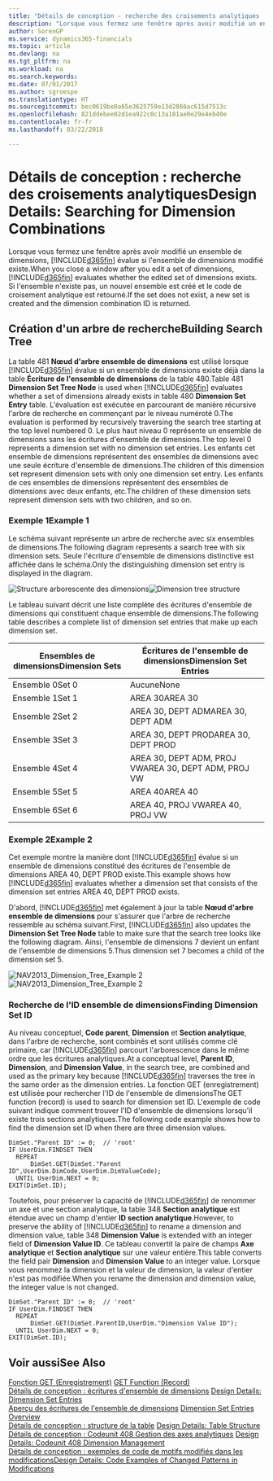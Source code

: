 ```yaml
---
title: "Détails de conception - recherche des croisements analytiques | Microsoft Docs"
description: "Lorsque vous fermez une fenêtre après avoir modifié un ensemble de dimensions, Finance and Operations, Business edition évalue si l'ensemble de dimensions modifié existe. Si l'ensemble n'existe pas, un nouvel ensemble est créé et le code de croisement analytique est retourné."
author: SorenGP
ms.service: dynamics365-financials
ms.topic: article
ms.devlang: na
ms.tgt_pltfrm: na
ms.workload: na
ms.search.keywords: 
ms.date: 07/01/2017
ms.author: sgroespe
ms.translationtype: HT
ms.sourcegitcommit: bec0619be0a65e3625759e13d2866ac615d7513c
ms.openlocfilehash: 821ddebee02d1ea922c0c13a181ae0e29e4eb40e
ms.contentlocale: fr-fr
ms.lasthandoff: 03/22/2018

---
```

# <a name="design-details-searching-for-dimension-combinations"></a><span data-ttu-id="b06cc-104">Détails de conception : recherche des croisements analytiques</span><span class="sxs-lookup"><span data-stu-id="b06cc-104">Design Details: Searching for Dimension Combinations</span></span>
<span data-ttu-id="b06cc-105">Lorsque vous fermez une fenêtre après avoir modifié un ensemble de dimensions, [!INCLUDE[d365fin](includes/d365fin_md.md)] évalue si l'ensemble de dimensions modifié existe.</span><span class="sxs-lookup"><span data-stu-id="b06cc-105">When you close a window after you edit a set of dimensions, [!INCLUDE[d365fin](includes/d365fin_md.md)] evaluates whether the edited set of dimensions exists.</span></span> <span data-ttu-id="b06cc-106">Si l'ensemble n'existe pas, un nouvel ensemble est créé et le code de croisement analytique est retourné.</span><span class="sxs-lookup"><span data-stu-id="b06cc-106">If the set does not exist, a new set is created and the dimension combination ID is returned.</span></span>  

## <a name="building-search-tree"></a><span data-ttu-id="b06cc-107">Création d'un arbre de recherche</span><span class="sxs-lookup"><span data-stu-id="b06cc-107">Building Search Tree</span></span>  
 <span data-ttu-id="b06cc-108">La table 481 **Nœud d'arbre ensemble de dimensions** est utilisé lorsque [!INCLUDE[d365fin](includes/d365fin_md.md)] évalue si un ensemble de dimensions existe déjà dans la table **Écriture de l'ensemble de dimensions** de la table 480.</span><span class="sxs-lookup"><span data-stu-id="b06cc-108">Table 481 **Dimension Set Tree Node** is used when [!INCLUDE[d365fin](includes/d365fin_md.md)] evaluates whether a set of dimensions already exists in table 480 **Dimension Set Entry** table.</span></span> <span data-ttu-id="b06cc-109">L'évaluation est exécutée en parcourant de manière récursive l'arbre de recherche en commençant par le niveau numéroté 0.</span><span class="sxs-lookup"><span data-stu-id="b06cc-109">The evaluation is performed by recursively traversing the search tree starting at the top level numbered 0.</span></span> <span data-ttu-id="b06cc-110">Le plus haut niveau 0 représente un ensemble de dimensions sans les écritures d'ensemble de dimensions.</span><span class="sxs-lookup"><span data-stu-id="b06cc-110">The top level 0 represents a dimension set with no dimension set entries.</span></span> <span data-ttu-id="b06cc-111">Les enfants cet ensemble de dimensions représentent des ensembles de dimensions avec une seule écriture d'ensemble de dimensions.</span><span class="sxs-lookup"><span data-stu-id="b06cc-111">The children of this dimension set represent dimension sets with only one dimension set entry.</span></span> <span data-ttu-id="b06cc-112">Les enfants de ces ensembles de dimensions représentent des ensembles de dimensions avec deux enfants, etc.</span><span class="sxs-lookup"><span data-stu-id="b06cc-112">The children of these dimension sets represent dimension sets with two children, and so on.</span></span>  

### <a name="example-1"></a><span data-ttu-id="b06cc-113">Exemple 1</span><span class="sxs-lookup"><span data-stu-id="b06cc-113">Example 1</span></span>  
 <span data-ttu-id="b06cc-114">Le schéma suivant représente un arbre de recherche avec six ensembles de dimensions.</span><span class="sxs-lookup"><span data-stu-id="b06cc-114">The following diagram represents a search tree with six dimension sets.</span></span> <span data-ttu-id="b06cc-115">Seule l'écriture d'ensemble de dimensions distinctive est affichée dans le schéma.</span><span class="sxs-lookup"><span data-stu-id="b06cc-115">Only the distinguishing dimension set entry is displayed in the diagram.</span></span>  

 <span data-ttu-id="b06cc-116">![Structure arborescente des dimensions](media/nav2013_dimension_tree.png "NAV2013_Dimension_Tree")</span><span class="sxs-lookup"><span data-stu-id="b06cc-116">![Dimension tree structure](media/nav2013_dimension_tree.png "NAV2013_Dimension_Tree")</span></span>  

 <span data-ttu-id="b06cc-117">Le tableau suivant décrit une liste complète des écritures d'ensemble de dimensions qui constituent chaque ensemble de dimensions.</span><span class="sxs-lookup"><span data-stu-id="b06cc-117">The following table describes a complete list of dimension set entries that make up each dimension set.</span></span>  

|<span data-ttu-id="b06cc-118">Ensembles de dimensions</span><span class="sxs-lookup"><span data-stu-id="b06cc-118">Dimension Sets</span></span>|<span data-ttu-id="b06cc-119">Écritures de l'ensemble de dimensions</span><span class="sxs-lookup"><span data-stu-id="b06cc-119">Dimension Set Entries</span></span>|  
|--------------------|---------------------------|  
|<span data-ttu-id="b06cc-120">Ensemble 0</span><span class="sxs-lookup"><span data-stu-id="b06cc-120">Set 0</span></span>|<span data-ttu-id="b06cc-121">Aucune</span><span class="sxs-lookup"><span data-stu-id="b06cc-121">None</span></span>|  
|<span data-ttu-id="b06cc-122">Ensemble 1</span><span class="sxs-lookup"><span data-stu-id="b06cc-122">Set 1</span></span>|<span data-ttu-id="b06cc-123">AREA 30</span><span class="sxs-lookup"><span data-stu-id="b06cc-123">AREA 30</span></span>|  
|<span data-ttu-id="b06cc-124">Ensemble 2</span><span class="sxs-lookup"><span data-stu-id="b06cc-124">Set 2</span></span>|<span data-ttu-id="b06cc-125">AREA 30, DEPT ADM</span><span class="sxs-lookup"><span data-stu-id="b06cc-125">AREA 30, DEPT ADM</span></span>|  
|<span data-ttu-id="b06cc-126">Ensemble 3</span><span class="sxs-lookup"><span data-stu-id="b06cc-126">Set 3</span></span>|<span data-ttu-id="b06cc-127">AREA 30, DEPT PROD</span><span class="sxs-lookup"><span data-stu-id="b06cc-127">AREA 30, DEPT PROD</span></span>|  
|<span data-ttu-id="b06cc-128">Ensemble 4</span><span class="sxs-lookup"><span data-stu-id="b06cc-128">Set 4</span></span>|<span data-ttu-id="b06cc-129">AREA 30, DEPT ADM, PROJ VW</span><span class="sxs-lookup"><span data-stu-id="b06cc-129">AREA 30, DEPT ADM, PROJ VW</span></span>|  
|<span data-ttu-id="b06cc-130">Ensemble 5</span><span class="sxs-lookup"><span data-stu-id="b06cc-130">Set 5</span></span>|<span data-ttu-id="b06cc-131">AREA 40</span><span class="sxs-lookup"><span data-stu-id="b06cc-131">AREA 40</span></span>|  
|<span data-ttu-id="b06cc-132">Ensemble 6</span><span class="sxs-lookup"><span data-stu-id="b06cc-132">Set 6</span></span>|<span data-ttu-id="b06cc-133">AREA 40, PROJ VW</span><span class="sxs-lookup"><span data-stu-id="b06cc-133">AREA 40, PROJ VW</span></span>|  

### <a name="example-2"></a><span data-ttu-id="b06cc-134">Exemple 2</span><span class="sxs-lookup"><span data-stu-id="b06cc-134">Example 2</span></span>  
 <span data-ttu-id="b06cc-135">Cet exemple montre la manière dont [!INCLUDE[d365fin](includes/d365fin_md.md)] évalue si un ensemble de dimensions constitué des écritures de l'ensemble de dimensions AREA 40, DEPT PROD existe.</span><span class="sxs-lookup"><span data-stu-id="b06cc-135">This example shows how [!INCLUDE[d365fin](includes/d365fin_md.md)] evaluates whether a dimension set that consists of the dimension set entries AREA 40, DEPT PROD exists.</span></span>  

 <span data-ttu-id="b06cc-136">D'abord, [!INCLUDE[d365fin](includes/d365fin_md.md)] met également à jour la table **Nœud d'arbre ensemble de dimensions** pour s'assurer que l'arbre de recherche ressemble au schéma suivant.</span><span class="sxs-lookup"><span data-stu-id="b06cc-136">First, [!INCLUDE[d365fin](includes/d365fin_md.md)] also updates the **Dimension Set Tree Node** table to make sure that the search tree looks like the following diagram.</span></span> <span data-ttu-id="b06cc-137">Ainsi, l'ensemble de dimensions 7 devient un enfant de l'ensemble de dimensions 5.</span><span class="sxs-lookup"><span data-stu-id="b06cc-137">Thus dimension set 7 becomes a child of the dimension set 5.</span></span>  

 <span data-ttu-id="b06cc-138">![NAV2013&#95;Dimension&#95;Tree&#95;Example 2](media/nav2013_dimension_tree_example2.png "NAV2013_Dimension_Tree_Example2")</span><span class="sxs-lookup"><span data-stu-id="b06cc-138">![NAV2013&#95;Dimension&#95;Tree&#95;Example 2](media/nav2013_dimension_tree_example2.png "NAV2013_Dimension_Tree_Example2")</span></span>  

### <a name="finding-dimension-set-id"></a><span data-ttu-id="b06cc-139">Recherche de l'ID ensemble de dimensions</span><span class="sxs-lookup"><span data-stu-id="b06cc-139">Finding Dimension Set ID</span></span>  
 <span data-ttu-id="b06cc-140">Au niveau conceptuel, **Code parent**, **Dimension** et **Section analytique**, dans l'arbre de recherche, sont combinés et sont utilisés comme clé primaire, car [!INCLUDE[d365fin](includes/d365fin_md.md)] parcourt l'arborescence dans le même ordre que les écritures analytiques.</span><span class="sxs-lookup"><span data-stu-id="b06cc-140">At a conceptual level, **Parent ID**, **Dimension**, and **Dimension Value**, in the search tree, are combined and used as the primary key because [!INCLUDE[d365fin](includes/d365fin_md.md)] traverses the tree in the same order as the dimension entries.</span></span> <span data-ttu-id="b06cc-141">La fonction GET (enregistrement) est utilisée pour rechercher l'ID de l'ensemble de dimensions</span><span class="sxs-lookup"><span data-stu-id="b06cc-141">The GET function (record) is used to search for dimension set ID.</span></span> <span data-ttu-id="b06cc-142">L'exemple de code suivant indique comment trouver l'ID d'ensemble de dimensions lorsqu'il existe trois sections analytiques.</span><span class="sxs-lookup"><span data-stu-id="b06cc-142">The following code example shows how to find the dimension set ID when there are three dimension values.</span></span>  

```  
DimSet."Parent ID" := 0;  // 'root'  
IF UserDim.FINDSET THEN  
  REPEAT  
      DimSet.GET(DimSet."Parent ID",UserDim.DimCode,UserDim.DimValueCode);  
  UNTIL UserDim.NEXT = 0;  
EXIT(DimSet.ID);  

```  

 <span data-ttu-id="b06cc-143">Toutefois, pour préserver la capacité de [!INCLUDE[d365fin](includes/d365fin_md.md)] de renommer un axe et une section analytique, la table 348 **Section analytique** est étendue avec un champ d'entier **ID section analytique**.</span><span class="sxs-lookup"><span data-stu-id="b06cc-143">However, to preserve the ability of [!INCLUDE[d365fin](includes/d365fin_md.md)] to rename a dimension and dimension value, table 348 **Dimension Value** is extended with an integer field of **Dimension Value ID**.</span></span> <span data-ttu-id="b06cc-144">Ce tableau convertit la paire de champs **Axe analytique** et **Section analytique** sur une valeur entière.</span><span class="sxs-lookup"><span data-stu-id="b06cc-144">This table converts the field pair **Dimension** and **Dimension Value** to an integer value.</span></span> <span data-ttu-id="b06cc-145">Lorsque vous renommez la dimension et la valeur de dimension, la valeur d'entier n'est pas modifiée.</span><span class="sxs-lookup"><span data-stu-id="b06cc-145">When you rename the dimension and dimension value, the integer value is not changed.</span></span>  

```  
DimSet."Parent ID" := 0;  // 'root'  
IF UserDim.FINDSET THEN  
  REPEAT  
      DimSet.GET(DimSet.ParentID,UserDim."Dimension Value ID");  
  UNTIL UserDim.NEXT = 0;  
EXIT(DimSet.ID);  

```  

## <a name="see-also"></a><span data-ttu-id="b06cc-146">Voir aussi</span><span class="sxs-lookup"><span data-stu-id="b06cc-146">See Also</span></span>  
 <span data-ttu-id="b06cc-147">[Fonction GET (Enregistrement)](/dynamics-nav/GET-Function--Record-)  </span><span class="sxs-lookup"><span data-stu-id="b06cc-147">[GET Function (Record)](/dynamics-nav/GET-Function--Record-)  </span></span>  
 <span data-ttu-id="b06cc-148">[Détails de conception : écritures d'ensemble de dimensions](design-details-dimension-set-entries.md) </span><span class="sxs-lookup"><span data-stu-id="b06cc-148">[Design Details: Dimension Set Entries](design-details-dimension-set-entries.md) </span></span>  
 <span data-ttu-id="b06cc-149">[Aperçu des écritures de l'ensemble de dimensions](design-details-dimension-set-entries-overview.md) </span><span class="sxs-lookup"><span data-stu-id="b06cc-149">[Dimension Set Entries Overview](design-details-dimension-set-entries-overview.md) </span></span>  
 <span data-ttu-id="b06cc-150">[Détails de conception : structure de la table](design-details-table-structure.md) </span><span class="sxs-lookup"><span data-stu-id="b06cc-150">[Design Details: Table Structure](design-details-table-structure.md) </span></span>  
 <span data-ttu-id="b06cc-151">[Détails de conception : Codeunit 408 Gestion des axes analytiques](design-details-codeunit-408-dimension-management.md) </span><span class="sxs-lookup"><span data-stu-id="b06cc-151">[Design Details: Codeunit 408 Dimension Management](design-details-codeunit-408-dimension-management.md) </span></span>  
 [<span data-ttu-id="b06cc-152">Détails de conception : exemples de code de motifs modifiés dans les modifications</span><span class="sxs-lookup"><span data-stu-id="b06cc-152">Design Details: Code Examples of Changed Patterns in Modifications</span></span>](design-details-code-examples-of-changed-patterns-in-modifications.md)

